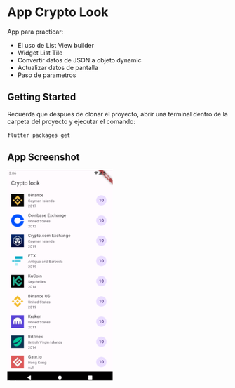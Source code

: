 # App Crypto Look

App para practicar:
 - El uso de List View builder
 - Widget List Tile
 - Convertir datos de JSON a objeto dynamic
 - Actualizar datos de pantalla
 - Paso de parametros

## Getting Started

Recuerda que despues de clonar el proyecto, abrir una terminal dentro de la carpeta del proyecto y ejecutar el comando:

```sh
flutter packages get
``` 

## App Screenshot


<img src="screenshot/Capture0.png" width="240" height="480" />